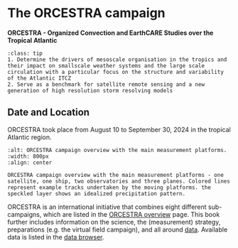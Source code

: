 # The ORCESTRA campaign

**ORCESTRA - Organized Convection and EarthCARE Studies over the Tropical Atlantic**


```{admonition} Overall objectives of the ORCESTRA campaign
:class: tip
1. Determine the drivers of mesoscale organisation in the tropics and their impact on smallscale weather systems and the large scale circulation with a particular focus on the structure and variability of the Atlantic ITCZ
2. Serve as a benchmark for satellite remote sensing and a new generation of high resolution storm resolving models
```

## Date and Location

ORCESTRA took place from August 10 to September 30, 2024 in the tropical Atlantic region.

```{figure} /figures/campaign_overview_sketch.png
:alt: ORCESTRA campaign overview with the main measurement platforms.
:width: 800px
:align: center

ORCESTRA campaign overview with the main measurement platforms - one satellite, one ship, two observatories and three planes. Colored lines represent example tracks undertaken by the moving platforms. the speckled layer shows an idealized precipitation pattern.
```

ORCESTRA is an international initiative that combines eight different sub-campaigns, which are listed in the [ORCESTRA overview](orcestra.md) page. This book further includes information on the science, the (measurement) strategy, preparations (e.g. the virtual field campaign), and all around [data](data.md). Available data is listed in the [data browser](https://browser.orcestra-campaign.org/).

<!---
ORCESTRA is an international initiative that combines eight different sub-campaigns:
* [BOW-TIE - Beobachtung von Ozean und Wolken – Das Trans ITCZ Experiment](bowtie.md)
* [CELLO - Cloud and EarthCARE caL/vaL Observations](cello.md)
* [CLARINET - Cloud and Aerosol Remote sensing for EarthCARE](clarinet.md)
* [MAESTRO - Mesoscale organisation of tropical convection](maestro.md)
* [PERCUSION - Persistent EarthCARE underflight studies of the ITCZ and organized convection](percusion.md)
* [PICCOLO - Process Investigation of Clouds and Convective Organization over the atLantic Ocean](piccolo.md)
* [SCORE - Sub-Cloud Observations of Rain Evaporation](score.md)
* [STRINQS - Soundings and turbulent eddy measurements in the ITCZ with a network of quadcopters](strinqs.md)
!--->
